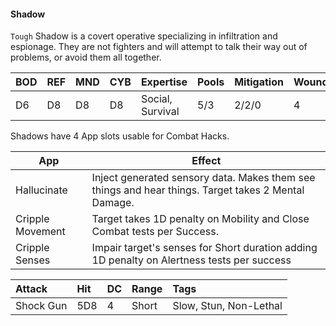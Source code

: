 #### Shadow
`Tough`
Shadow is a covert operative specializing in infiltration and espionage. They are not fighters and will attempt to talk their way out of problems, or avoid them all together.

| BOD | REF | MND | CYB | Expertise        | Pools | Mitigation | Wounds | Energy |
| :-- | :-- | :-- | :-- | :--------------- | :---- | :--------- | ------ | :----- |
| D6  | D8  | D8  | D8  | Social, Survival | 5/3   | 2/2/0      | 4      | 3      |

Shadows have 4 App slots usable for Combat Hacks.

| App              | Effect                                                                                              |
| ---------------- | --------------------------------------------------------------------------------------------------- |
| Hallucinate      | Inject generated sensory data. Makes them see things and hear things. Target takes 2 Mental Damage. |
| Cripple Movement | Target takes 1D penalty on Mobility and Close Combat tests per Success.                             |
| Cripple Senses   | Impair target's senses for Short duration adding 1D penalty on Alertness tests per success          |

| Attack    | Hit | DC  | Range | Tags                   |
| :-------- | :-- | :-- | :---- | :--------------------- |
| Shock Gun | 5D8 | 4   | Short | Slow, Stun, Non-Lethal |